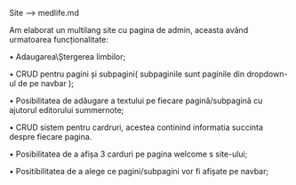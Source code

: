 Site --> medlife.md

Am elaborat un multilang site cu pagina de admin, aceasta având urmatoarea funcționalitate:
 
 • Adaugarea\Ștergerea limbilor;
 
 • CRUD pentru pagini și subpagini( subpaginile sunt paginile din dropdown-ul de pe navbar );
 
 • Posibilitatea de adăugare a textului pe fiecare pagină/subpagină cu ajutorul editorului summernote;
 
 • CRUD sistem pentru cardruri, acestea continind informatia succinta despre fiecare pagina.
 
 • Posibilitatea de a afișa 3 carduri pe pagina welcome s site-ului;
 
 • Positibilitatea de a alege ce pagini/subpagini vor fi afișate pe navbar; 
 
